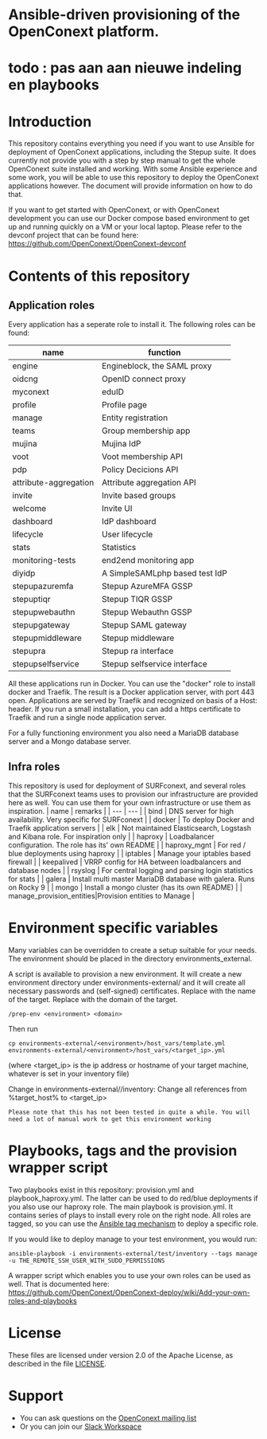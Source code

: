 Ansible-driven provisioning of the OpenConext platform.
==============================

# todo : pas aan aan nieuwe indeling en playbooks
# Introduction

This repository contains everything you need if you want to use Ansible for deployment of OpenConext applications, including the Stepup suite. It does currently not provide you with a step by step manual to get the whole OpenConext suite installed and working. With some Ansible experience and some work, you will be able to use this repository to deploy the OpenConext applications however. The document will provide information on how to do that.

If you want to get started with OpenConext, or with OpenConext development you can use our Docker compose based environment to get up and running quickly on a VM or your local laptop. Please refer to the devconf project that can be found here: https://github.com/OpenConext/OpenConext-devconf

# Contents of this repository

## Application roles
Every application has a seperate role to install it. The following roles can be found:

| name                  | function                       |
| ---                   | ---                            |
| engine                | Engineblock, the SAML proxy    |
| oidcng                | OpenID connect proxy           |
| myconext              | eduID                          |
| profile               | Profile page                   |
| manage                | Entity registration            |
| teams                 | Group membership app           |
| mujina                | Mujina IdP                     |
| voot                  | Voot membership API            |
| pdp                   | Policy Decicions API           |
| attribute-aggregation | Attribute aggregation API      |
| invite                | Invite based groups            |
| welcome               | Invite UI                      |
| dashboard             | IdP dashboard                  |
| lifecycle             | User lifecycle                 |
| stats                 | Statistics                 |
| monitoring-tests      | end2end monitoring app         |
| diyidp                | A SimpleSAMLphp based test IdP |
| stepupazuremfa        | Stepup AzureMFA GSSP           |
| stepuptiqr            | Stepup TIQR GSSP               |
| stepupwebauthn        | Stepup Webauthn GSSP           |
| stepupgateway         | Stepup SAML gateway            |
| stepupmiddleware      | Stepup middleware              |
| stepupra              | Stepup ra interface            |
| stepupselfservice     | Stepup selfservice interface   |

All these applications run in Docker. You can use the "docker" role to install docker and Traefik. The result is a Docker application server, with port 443 open. Applications are served by Traefik and recognized on basis of a Host: header. If you run a small installation, you can add a https certificate to Traefik and run a single node application server. 

For a fully functioning environment you also need a MariaDB database server and a Mongo database server. 

## Infra roles
This repository is used for deployment of SURFconext, and several roles that the SURFconext teams uses to provision our infrastructure are provided here as well. You can use them for your own infrastructure or use them as inspiration. 
| name         | remarks                                                                      |
| ---          | ---                                                                          |
| bind         | DNS server for high availability. Very specific for SURFconext               |
| docker       | To deploy Docker and Traefik application servers                             |
| elk          | Not maintained Elasticsearch, Logstash and Kibana role. For inspiration only |
| haproxy      | Loadbalancer configuration. The role has its' own README                     |
| haproxy_mgnt | For red / blue deployments using haproxy                                     |
| iptables     | Manage your iptables based firewall                                          |
| keepalived   | VRRP config for HA between loadbalancers and database nodes                  |
| rsyslog      | For central logging and parsing login statistics for stats                   |
| galera       | Install multi master MariaDB database with galera. Runs on Rocky 9           |
| mongo        | Install a mongo cluster  (has its own README)                                |
| manage_provision_entities|Provision entities to Manage                                      |

# Environment specific variables
Many variables can be overridden to create a setup suitable for your needs. The environment should be placed in the directory environments_external. 

A script is available to provision a new environment. It will create a new environment directory under environments-external/ and it will create all necessary passwords and (self-signed) certificates. Replace <environment> with the name of the target. Replace <domain> with the domain of the target.


```
/prep-env <environment> <domain>
```
Then run
```
cp environments-external/<environment>/host_vars/template.yml environments-external/<environment>/host_vars/<target_ip>.yml
```
(where <target_ip> is the ip address or hostname of your target machine, whatever is set in your inventory file)

Change in environments-external/<environment>/inventory:
Change all references from %target_host% to <target_ip>

```
Please note that this has not been tested in quite a while. You will need a lot of manual work to get this environment working
```


# Playbooks, tags and the provision wrapper script

Two playbooks exist in this repository: provision.yml and playbook_haproxy.yml. The latter can be used to do red/blue deployments if you also use our haproxy role.
The main playbook is provision.yml. It contains series of plays to install every role on the right node. All roles are tagged, so you can use the [Ansible tag mechanism](https://docs.ansible.com/ansible/latest/playbook_guide/playbooks_tags.html) to deploy a specific role. 

If you would like to deploy manage to your test environment, you would run:
```
ansible-playbook -i environments-external/test/inventory --tags manage -u THE_REMOTE_SSH_USER_WITH_SUDO_PERMISSIONS
```

A wrapper script which enables you to use your own roles can be used as well. That is documented here: https://github.com/OpenConext/OpenConext-deploy/wiki/Add-your-own-roles-and-playbooks 

# License

These files are licensed under version 2.0 of the Apache License, as described in the file [LICENSE](LICENSE).

# Support

* You can ask questions on the [OpenConext mailing list](https://openconext.org/get-involved/mailing-lists/) 
* Or you can join our [Slack Workspace](https://edu.nl/ocslk)

